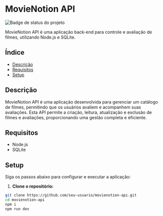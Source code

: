 # MovieNotion API

![Badge de status do projeto](https://img.shields.io/badge/status-completo-brightgreen)

MovieNotion API é uma aplicação back-end para controle e avaliação de filmes, utilizando Node.js e SQLite.

## Índice

- [Descrição](#descrição)
- [Requisitos](#requisitos)
- [Setup](#setup)

## Descrição

MovieNotion API é uma aplicação desenvolvida para gerenciar um catálogo de filmes, permitindo que os usuários avaliem e acompanhem suas avaliações. Esta API permite a criação, leitura, atualização e exclusão de filmes e avaliações, proporcionando uma gestão completa e eficiente.

## Requisitos

- Node.js
- SQLite

## Setup

Siga os passos abaixo para configurar e executar a aplicação:

1. **Clone o repositório:**

```bash
git clone https://github.com/seu-usuario/movienotion-api.git
cd movienotion-api
npm i 
npm run dev
